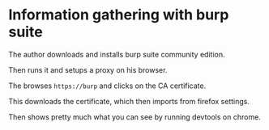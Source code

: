 
# Information gathering with burp suite

The author downloads and installs burp suite community edition.

Then runs it and setups a proxy on his browser.

The browses `https://burp` and clicks on the CA certificate.

This downloads the certificate,
which then imports from firefox settings.

Then shows pretty much what you can see by running devtools on chrome.
